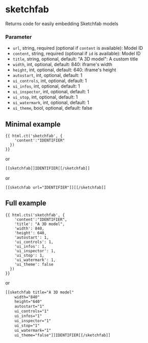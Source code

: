 # sketchfab
Returns code for easily embedding Sketchfab models

### Parameter
- `url`, string, required (optional if `content` is available): Model ID
- `content`, string, required (optional if `id` is available):  Model ID
- `title`, string, optional, default: "A 3D model": A custom title
- `width`, int, optional, default: 840: iframe's width
- `height`, int, optional, default: 640: iframe's height
- `autostart`, int, optional, default: 1
- `ui_controls`, int, optional, default: 1
- `ui_infos`, int, optional, default: 1
- `ui_inspector`, int, optional, default: 1
- `ui_stop`, int, optional, default: 1
- `ui_watermark`, int, optional, default: 1
- `ui_theme`, bool, optional, default: false


## Minimal example

```twig
{{ html.ct('sketchfab', {
    'content':"IDENTIFIER"
  })
}}
```

or

```html
[[sketchfab]]IDENTIFIER[[/sketchfab]]
```

or

```
[[sketchfab url="IDENTIFIER"]][[/sketchfab]]
```

## Full example

```twig
{{ html.cts('sketchfab', {
    'content':"IDENTIFIER",
    'title': "A 3D model",
    'width': 840,
    'height': 640,
    'autostart': 1,
    'ui_controls': 1,
    'ui_infos': 1,
    'ui_inspector': 1,
    'ui_stop': 1,
    'ui_watermark': 1,
    'ui_theme': false
  })
}}
```

or

```html
[[sketchfab title="A 3D model"
    width="840"
    height="640"
    autostart="1"
    ui_controls="1"
    ui_infos="1"
    ui_inspector="1"
    ui_stop="1"
    ui_watermark="1"
    ui_theme="false"]]IDENTIFIER[[/sketchfab]]
```
